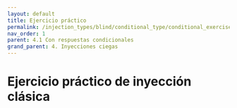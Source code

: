 ```yaml
---
layout: default
title: Ejercicio práctico
permalink: /injection_types/blind/conditional_type/conditional_exercise
nav_order: 1
parent: 4.1 Con respuestas condicionales
grand_parent: 4. Inyecciones ciegas
---
```


# Ejercicio práctico de inyección clásica

